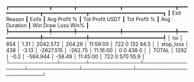 ┏━━━━━━━━━━━━━┳━━━━━━━┳━━━━━━━━━━━━━━┳━━━━━━━━━━━━━━━━━┳━━━━━━━━━━━━━━┳━━━━━━━━━━━━━━┳━━━━━━━━━━━━━━━━━━━━━━━━┓
┃ Exit Reason ┃ Exits ┃ Avg Profit % ┃ Tot Profit USDT ┃ Tot Profit % ┃ Avg Duration ┃  Win  Draw  Loss  Win% ┃
┡━━━━━━━━━━━━━╇━━━━━━━╇━━━━━━━━━━━━━━╇━━━━━━━━━━━━━━━━━╇━━━━━━━━━━━━━━╇━━━━━━━━━━━━━━╇━━━━━━━━━━━━━━━━━━━━━━━━┩
│         roi │   854 │         1.31 │        2042.572 │       204.26 │     11:59:00 │  722     0   132  84.5 │
│   stop_loss │   438 │        -3.13 │       -2627.515 │      -262.75 │     11:16:00 │    0     0   438     0 │
│       TOTAL │  1292 │         -0.2 │        -584.944 │       -58.49 │     11:45:00 │  722     0   570  55.9 │
└─────────────┴───────┴──────────────┴─────────────────┴──────────────┴──────────────┴────────────────────────┘
